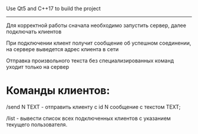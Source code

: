 Use Qt5 and C++17 to build the project
***
Для корректной работы сначала необходимо запустить сервер, далее подключать клиентов

При подключении клиент получит сообщение об успешном соединении, на сервере выведется адрес клиента в сети

Отправка произвольного текста без специализированных команд уходит только на сервер

# Команды клиентов:

/send N TEXT - отправить клиенту с id N сообщение с текстом TEXT;

/list - вывести список всех подключенных клиентов с указанием текущего пользователя.
